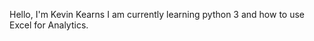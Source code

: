 Hello, I'm Kevin Kearns 
I am currently learning python 3 and how to use Excel for Analytics.

<!---
Nwi987/Nwi987 is a ✨ special ✨ repository because its `README.md` (this file) appears on your GitHub profile.
You can click the Preview link to take a look at your changes.
--->

